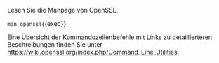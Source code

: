 Lesen Sie die Manpage von OpenSSL.

`man openssl`{{exec}}

Eine Übersicht der Kommandozeilenbefehle mit Links zu detaillierteren Beschreibungen finden Sie unter https://wiki.openssl.org/index.php/Command_Line_Utilities.